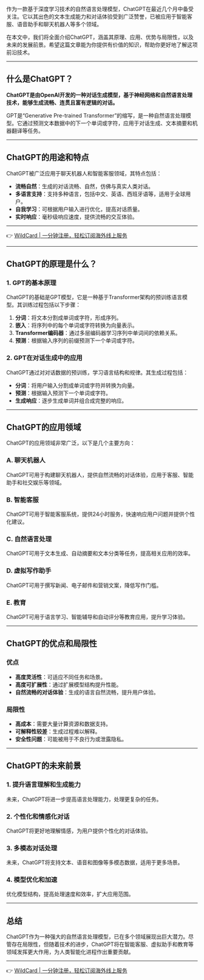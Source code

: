 作为一款基于深度学习技术的自然语言处理模型，ChatGPT在最近几个月中备受关注。它以其出色的文本生成能力和对话体验受到广泛赞誉，已被应用于智能客服、语音助手和聊天机器人等多个领域。

在本文中，我们将全面介绍ChatGPT，涵盖其原理、应用、优势与局限性，以及未来的发展前景。希望这篇文章能为你提供有价值的知识，帮助你更好地了解这项前沿技术。

---

## 什么是ChatGPT？

**ChatGPT是由OpenAI开发的一种对话生成模型，基于神经网络和自然语言处理技术，能够生成流畅、连贯且富有逻辑的对话。**

GPT是“Generative Pre-trained Transformer”的缩写，是一种自然语言处理模型。它通过预测文本数据中的下一个单词或字符，应用于对话生成、文本摘要和机器翻译等任务。

---

## ChatGPT的用途和特点

ChatGPT被广泛应用于聊天机器人和智能客服领域，其特点包括：

- **流畅自然**：生成的对话流畅、自然，仿佛与真实人类对话。
- **多语言支持**：支持多种语言，包括中文、英语、西班牙语等，适用于全球用户。
- **自我学习**：可根据用户输入进行优化，提高对话质量。
- **实时响应**：毫秒级响应速度，提供流畅的交互体验。

---

👉 [WildCard | 一分钟注册，轻松订阅海外线上服务](https://bit.ly/bewildcard)

---

## ChatGPT的原理是什么？

### 1. GPT的基本原理

ChatGPT的基础是GPT模型，它是一种基于Transformer架构的预训练语言模型。其训练过程包括以下步骤：

1. **分词**：将文本分割成单词或字符，形成序列。
2. **嵌入**：将序列中的每个单词或字符转换为向量表示。
3. **Transformer编码器**：通过多层编码器学习序列中单词间的依赖关系。
4. **预测**：根据输入序列的前缀预测下一个单词或字符。

### 2. GPT在对话生成中的应用

ChatGPT通过对对话数据的预训练，学习语言结构和规律。其生成过程包括：

- **分词**：将用户输入分割成单词或字符并转换为向量。
- **预测**：根据输入预测下一个单词或字符。
- **生成响应**：逐步生成单词并组合成完整的响应。

---

## ChatGPT的应用领域

ChatGPT的应用领域非常广泛，以下是几个主要方向：

### A. 聊天机器人

ChatGPT可用于构建聊天机器人，提供自然流畅的对话体验，应用于客服、智能助手和社交娱乐等领域。

### B. 智能客服

ChatGPT可用于智能客服系统，提供24小时服务，快速响应用户问题并提供个性化建议。

### C. 自然语言处理

ChatGPT可用于文本生成、自动摘要和文本分类等任务，提高相关应用的效率。

### D. 虚拟写作助手

ChatGPT可用于撰写新闻、电子邮件和营销文案，降低写作门槛。

### E. 教育

ChatGPT可用于语言学习、智能辅导和自动评分等教育应用，提升学习体验。

---

## ChatGPT的优点和局限性

### 优点

- **高度灵活性**：可适应不同任务和场景。
- **高度可扩展性**：通过扩展模型结构提升性能。
- **自然流畅的对话体验**：生成的语言自然流畅，提升用户体验。

### 局限性

- **高成本**：需要大量计算资源和数据支持。
- **可解释性较差**：生成过程难以解释。
- **安全性问题**：可能被用于不良行为或泄露隐私。

---

## ChatGPT的未来前景

### 1. 提升语言理解和生成能力

未来，ChatGPT将进一步提高语言处理能力，处理更复杂的任务。

### 2. 个性化和情感化对话

ChatGPT将更好地理解情感，为用户提供个性化的对话体验。

### 3. 多模态对话处理

未来，ChatGPT将支持文本、语音和图像等多模态数据，适用于更多场景。

### 4. 模型优化和加速

优化模型结构，提高处理速度和效率，扩大应用范围。

---

## 总结

ChatGPT作为一种强大的自然语言处理模型，已在多个领域展现出巨大潜力。尽管存在局限性，但随着技术的进步，ChatGPT将在智能客服、虚拟助手和教育等领域发挥更大作用，为人类智能化进程作出重要贡献。

---

👉 [WildCard | 一分钟注册，轻松订阅海外线上服务](https://bit.ly/bewildcard)